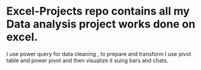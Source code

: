 # Excel-Projects repo contains all my Data analysis project works done on excel.
I use power query for data cleaning , to prepare and transform I use pivot table and power pivot and then visualize it suing bars and chats.
